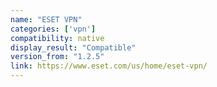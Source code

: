```yaml
---
name: "ESET VPN"
categories: ['vpn']
compatibility: native
display_result: "Compatible"
version_from: "1.2.5"
link: https://www.eset.com/us/home/eset-vpn/
---
```

